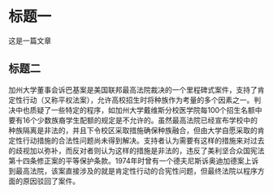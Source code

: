 # 标题一

这是一篇文章

## 标题二

加州大学董事会诉巴基案是美国联邦最高法院裁决的一个里程碑式案件，支持了肯定性行动（又称平权法案），允许高校招生时将种族作为考量的多个因素之一。判决中也质疑了一些特定的程序，如加州大学戴维斯分校医学院每100个招生名额中要有16个少数族裔学生配额的规定是不允许的。虽然最高法院已经宣布学校中的种族隔离是非法的，并且下令校区采取措施确保种族融合，但由大学自愿采取的肯定性行动措施的合法性问题尚未得到解决。支持者认为需要有这样的措施来对过去的歧视加以弥补，而反对者则认为这样的措施是非法的，违反了美利坚合众国宪法第十四条修正案的平等保护条款。1974年时曾有一个德夫尼斯诉奥迪加德案上诉到最高法院，该案直接涉及的就是肯定性行动的合宪性问题，但最终法院以程序方面的原因驳回了案件。